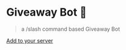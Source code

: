 # Giveaway Bot 🥂
> a /slash command based Giveaway Bot  

[Add to your server](https://ptb.discord.com/api/oauth2/authorize?client_id=582018558759010314&permissions=139586817088&scope=bot%20applications.commands)
